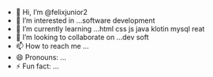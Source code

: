 - 👋 Hi, I’m @felixjunior2
- 👀 I’m interested in ...software development
- 🌱 I’m currently learning ...html css js java klotin mysql reat
- 💞️ I’m looking to collaborate on ...dev soft
- 📫 How to reach me ...
- 😄 Pronouns: ...
- ⚡ Fun fact: ...

<!---
felixjunior2/felixjunior2 is a ✨ special ✨ repository because its `README.md` (this file) appears on your GitHub profile.
You can click the Preview link to take a look at your changes.
--->
